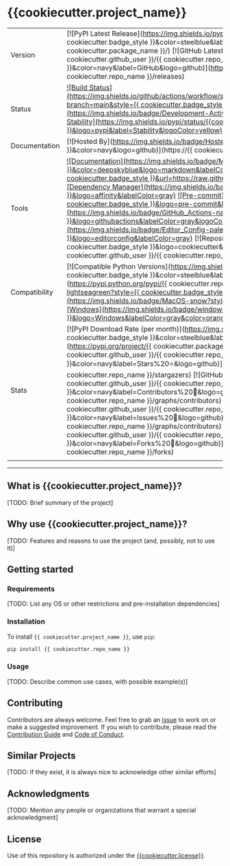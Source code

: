 # {{cookiecutter.project_name}}

| | |
| --- | --- |
| Version | [![PyPI Latest Release](https://img.shields.io/pypi/v/{{ cookiecutter.package_name }}.svg?style={{ cookiecutter.badge_style }}&color=steelblue&label=PyPI&logo=PyPI&logoColor=yellow)](https://pypi.org/project/{{ cookiecutter.package_name }}/) [![GitHub Latest Release](https://img.shields.io/github/v/tag/{{ cookiecutter.github_user }}/{{ cookiecutter.repo_name }}?style={{ cookiecutter.badge_style }}&color=navy&label=GitHub&logo=github)](https://github.com/{{ cookiecutter.github_user }}/{{ cookiecutter.repo_name }}/releases)
| Status | [![Build Status](https://img.shields.io/github/actions/workflow/status/{{cookiecutter.github_user}}/{{cookiecutter.repo_name}}/ci.yml?branch=main&style={{ cookiecutter.badge_style }}&color=cadetblue&label=Tests&logo=pytest)](https://github.com/{{cookiecutter.github_user}}/{{cookiecutter.repo_name}}/actions/workflows/ci.yml?query=branch%3Amain) [![Development Status](https://img.shields.io/badge/Development-Active-seagreen?style={{ cookiecutter.badge_style }}&logo=git)](https://www.repostatus.org/#active) [![Project Stability](https://img.shields.io/pypi/status/{{cookiecutter.package_name}}?style={{ cookiecutter.badge_style }}&logo=pypi&label=Stability&logoColor=yellow)](https://pypi.org/project/{{cookiecutter.repo_name}}/)
| Documentation | [![Hosted By](https://img.shields.io/badge/Hosted_by-Github_Pages-blue?style={{ cookiecutter.badge_style }}&color=navy&logo=github)](https://{{ cookiecutter.github_user }}.github.io/{{ cookiecutter.repo_name }})
| Tools | [![Documentation](https://img.shields.io/badge/MkDocs-magenta?style={{ cookiecutter.badge_style }}&color=deepskyblue&logo=markdown&labelColor=gray)](https://squidfunk.github.io/mkdocs-material/) [![Linter](https://img.shields.io/endpoint?style={{ cookiecutter.badge_style }}&url=https://raw.githubusercontent.com/charliermarsh/Ruff/main/assets/badge/v2.json)](https://github.com/astral-sh/Ruff) [![Dependency Manager](https://img.shields.io/badge/PDM-mediumpurple?style={{ cookiecutter.badge_style }}&logo=affinity&labelColor=gray)](https://PDM.fming.dev) [![Pre-commit](https://img.shields.io/badge/pre--commit-darkolivegreen?style={{ cookiecutter.badge_style }}&logo=pre-commit&logoColor=white&labelColor=gray)](https://github.com/TezRomacH/python-package-template/blob/master/.pre-commit-config.yaml) [![CI](https://img.shields.io/badge/GitHub_Actions-navy?style={{ cookiecutter.badge_style }}&logo=githubactions&labelColor=gray&logoColor=white)](https://github.com/features/actions) [![Editor Settings](https://img.shields.io/badge/Editor_Config-paleturquoise?style={{ cookiecutter.badge_style }}&logo=editorconfig&labelColor=gray)](https://editorconfig.org/) [![Repository Template](https://img.shields.io/badge/ursula-bisque?style={{ cookiecutter.badge_style }}&logo=cookiecutter&labelColor=gray)](https://www.github.com/{{ cookiecutter.github_user }}/{{ cookiecutter.repo_name }}) [![Dependency Maintainer](https://img.shields.io/badge/dependabot-navy?style=for-the-badge&logo=dependabot&logoColor=white&labelColor=gray)](https://github.com/dependabot)
| Compatibility | [![Compatible Python Versions](https://img.shields.io/pypi/pyversions/{{ cookiecutter.package_name }}?style={{ cookiecutter.badge_style }}&color=steelblue&label=Python&logo=python&logoColor=yellow)](https://pypi.python.org/pypi/{{ cookiecutter.repo_name }}/) [![Linux](https://img.shields.io/badge/Linux-lightseagreen?style={{ cookiecutter.badge_style }}&logo=linux&labelColor=gray&logoColor=white)](https://www.linux.org/) [![MacOS](https://img.shields.io/badge/MacOS-snow?style={{ cookiecutter.badge_style }}&logo=apple&labelColor=gray)](https://www.apple.com/macos/) [![Windows](https://img.shields.io/badge/windows-blue?style={{ cookiecutter.badge_style }}&logo=Windows&labelColor=gray&color=orangered)](https://www.microsoft.com/en-us/windows?r=1)
| Stats | [![PyPI Download Rate (per month)](https://img.shields.io/pypi/dm/{{ cookiecutter.package_name }}?style={{ cookiecutter.badge_style }}&color=steelblue&label=Downloads%20💾&logo=pypi&logoColor=yellow)](https://pypi.org/project/{{ cookiecutter.package_name }}) [![GitHub Stars](https://img.shields.io/github/stars/{{ cookiecutter.github_user }}/{{ cookiecutter.repo_name }}?style={{ cookiecutter.badge_style }}&color=navy&label=Stars%20⭐&logo=github)](https://github.com/{{ cookiecutter.github_user }}/{{ cookiecutter.repo_name }}/stargazers) [![GitHub Contributors](https://img.shields.io/github/contributors/{{ cookiecutter.github_user }}/{{ cookiecutter.repo_name }}?style={{ cookiecutter.badge_style }}&color=navy&label=Contributors%20🙋&logo=github)](https://github.com/{{ cookiecutter.github_user }}/{{ cookiecutter.repo_name }}/graphs/contributors) [![GitHub Issues](https://img.shields.io/github/issues/{{ cookiecutter.github_user }}/{{ cookiecutter.repo_name }}?style={{ cookiecutter.badge_style }}&color=navy&label=Issues%20📘&logo=github)](https://github.com/{{ cookiecutter.github_user }}/{{ cookiecutter.repo_name }}/graphs/contributors) [![GitHub Forks](https://img.shields.io/github/forks/{{ cookiecutter.github_user }}/{{ cookiecutter.repo_name }}?style={{ cookiecutter.badge_style }}&color=navy&label=Forks%20🍴&logo=github)](https://github.com/{{ cookiecutter.github_user }}/{{ cookiecutter.repo_name }}/forks)
| | |

-----

## What is {{cookiecutter.project_name}}?

[TODO: Brief summary of the project]

## Why use {{cookiecutter.project_name}}?

[TODO: Features and reasons to use the project (and, possibly, not to use it)]

## Getting started

### Requirements

[TODO: List any OS or other restrictions and pre-installation dependencies]

### Installation

To install `{{ cookiecutter.project_name }}`, use `pip`:

```sh
pip install {{ cookiecutter.repo_name }}
```

### Usage

[TODO: Describe common use cases, with possible example(s)]

## Contributing

Contributors are always welcome. Feel free to grab an [issue](https://www.github.com/{{cookiecutter.github_user}}/{{cookiecutter.repo_name}}/issues) to work on or make a suggested improvement. If you wish to contribute, please read the [Contribution Guide](https://www.github.com/{{cookiecutter.github_user}}/{{cookiecutter.repo_name}}/contributing.md) and [Code of Conduct](https://www.github.com/{{cookiecutter.github_user}}/{{cookiecutter.repo_name}}/code_of_conduct.md).

## Similar Projects

[TODO: If they exist, it is always nice to acknowledge other similar efforts]

## Acknowledgments

[TODO: Mention any people or organizations that warrant a special acknowledgment]

## License

Use of this repository is authorized under the [{{cookiecutter.license}}](https://www.github.com/{{cookiecutter.github_user}}/{{cookiecutter.repo_name}}/blog/main/LICENSE).
